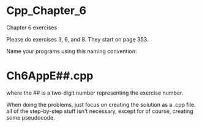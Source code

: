 Cpp_Chapter_6
=============

Chapter 6 exercises

Please do exercises 3, 6, and 8. They start on page 353.

Name your programs using this naming convention:

Ch6AppE##.cpp
=============
where the ## is a two-digit number representing the exercise number.

When doing the problems, just focus on creating the solution as a .cpp file.
all of the step-by-step stuff isn't necessary, except for of course, creating some pseudocode.
